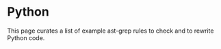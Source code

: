 # Python

This page curates a list of example ast-grep rules to check and to rewrite Python code.

<!--@include: ./migrate-openai-sdk.md-->
